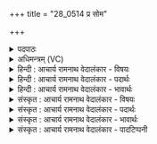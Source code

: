 +++
title = "28_0514 प्र सोम"

+++
<details><summary>पदपाठः</summary>

प्र꣢। सो꣣म। दे꣡व꣢वीतये। दे꣣व꣢। वी꣣तये। सि꣡न्धुः꣢꣯। न। पि꣣प्ये। अ꣡र्ण꣢꣯सा। अँ꣣शोः꣢। प꣡य꣢꣯सा। म꣣दिरः꣢। न। जा꣡गृ꣢꣯विः। अ꣡च्छ꣢꣯। को꣡श꣢꣯म्। म꣣धुश्चु꣡त꣢म्। म꣣धु। श्चु꣡त꣢꣯म्। ५१४।
</details>

<details><summary>अधिमन्त्रम् (VC)</summary>

- पवमानः सोमः
- सप्तर्षयः
- बृहती
- मध्यमः
- पावमानं काण्डम्
</details>

<details><summary>हिन्दी : आचार्य रामनाथ वेदालंकार - विषयः</summary>

अगले मन्त्र में जीवात्मा को प्रेरणा दी गयी है।
</details>

<details><summary>हिन्दी : आचार्य रामनाथ वेदालंकार - पदार्थः</summary>

पदार्थान्वयभाषाः -  हे (सोम) जीवात्मन् ! (देववीतये) दिव्य जीवन की प्राप्ति के लिए, तू (अर्णसा) जल से (सिन्धुः न) महानदी के समान (अर्णसा) ज्ञानरस से (प्र पिप्ये) वृद्धि को प्राप्त कर। (अंशोः) बादल के (पयसा) जल से (मदिरः न) हर्ष को प्राप्त किसान के समान (जागृविः) जागरूक होकर (मधुश्चुतम्) आनन्द को प्रवाहित करनेवाले (कोशम्) आनन्दरस के खजाने परमात्मा के (अच्छ) अभिमुख हो। जैसे किसान जागरूक होकर धान्यरूप मधु के उत्पादक खेत के अभिमुख होता है, यह अभिप्राय है ॥४॥ इस मन्त्र में ‘सिन्धुर्न’ और ‘मदिरो न’ इस प्रकार दो उपमाओं की संसृष्टि है ॥४॥
</details>

<details><summary>हिन्दी : आचार्य रामनाथ वेदालंकार - भावार्थः</summary>

भावार्थभाषाः -  जैसे बड़ी नदी वर्षा के जल से बढ़ जाती है, वैसे ही मनुष्य ज्ञानरस से बढ़े। जैसे वर्षा से तृप्त किसान जागरूक रहकर खेत से फसल प्राप्त करने का यत्न करता है, वैसे ही मनुष्य ज्ञानरस से तृप्त होकर निरन्तर जागरूक रहकर भक्ति द्वारा परमात्मा के पास से आनन्दरस पाने का प्रयत्न करे ॥४॥
</details>

<details><summary>संस्कृत : आचार्य रामनाथ वेदालंकार - विषयः</summary>

अथ जीवात्मानं प्रेरयति।
</details>

<details><summary>संस्कृत : आचार्य रामनाथ वेदालंकार - पदार्थः</summary>

पदार्थान्वयभाषाः -  हे (सोम) जीवात्मन् ! (देववीतये) दिव्यजीवनस्य प्राप्तये। देवस्य दिव्यजीवनस्य वीतिः प्राप्तिः तस्यै। अयं शब्दो दासीभारादिषु पठितव्यः। तेन अ० ६।२।४२ इति पूर्वपदप्रकृतिस्वरः। त्वम् (अर्णसा) जलेन (सिन्धुः न) महानदी इव (अर्णसा) ज्ञानरसेन (प्र पिप्ये) आप्यायस्व। ओप्यायी वृद्धौ धातोर्लोडर्थे लिटि रूपम्। पुरुषव्यत्ययः. ‘लिड्यङोश्च’ अ० ६।१।२९ इति प्यायः पी आदेशः। (अंशोः) पर्जन्यस्य (पयसा) जलेन (मदिरः न) हृष्टः कृषीवलः इव (जागृविः) जागरूकः सन् (मधुश्चुतम्) आनन्दस्राविणम् (कोशम्) आनन्दरसस्य निधिं परमात्मानम् (अच्छ) अभिमुखो भव। यथा कृषीवलो जागरूको भूत्वा मधुश्चुतं सस्योत्पादकं कोशं भूक्षेत्रमभिमुखो जायते तद्वदित्यर्थः ॥४॥ अत्र ‘सिन्धुर्न’ ‘मदिरो न’ इत्युभयोरुपमयोः संसृष्टिः ॥४॥
</details>

<details><summary>संस्कृत : आचार्य रामनाथ वेदालंकार - भावार्थः</summary>

भावार्थभाषाः -  यथा महानदी वृष्टिपूरेण वर्धते तथा मनुष्यो ज्ञानरसेन वर्धेत। वृष्ट्या तृप्तः कर्षको यथा जागरूकः सन् क्षेत्रात् सस्यसम्पदं प्राप्तुं यतते तथा मनुष्यो ज्ञानरसेन तृप्तः सततं जागरूको भूत्वा भक्त्या परमात्मनः सकाशानन्दरसं प्राप्तुं प्रयतेत ॥४॥
</details>

<details><summary>संस्कृत : आचार्य रामनाथ वेदालंकार - पादटिप्पनी</summary>

टिप्पणी:   १. ऋ० ९।१०७।१२, साम० ७६७।
</details>